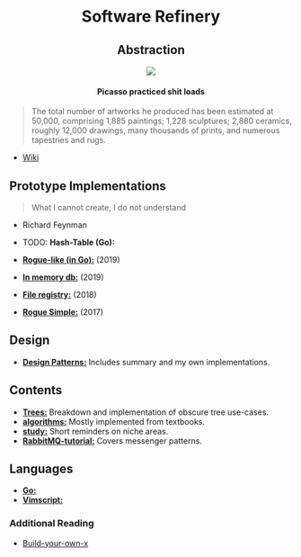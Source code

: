 <h1 align="center">
    Software Refinery
</h1>

<h2 align="center">
    Abstraction
</h2>

<p align="center">
    <img src=http://www.artyfactory.com/art_appreciation/animals_in_art/pablo_picasso/picasso_bulls.jpg>
</p>

<h4 align="center">
    Picasso practiced shit loads
</h4>

>The total number of artworks he produced has been estimated at 50,000, comprising 1,885 paintings; 1,228 sculptures; 2,880 ceramics, roughly 12,000 drawings, many thousands of prints, and numerous tapestries and rugs.

- [Wiki](https://en.wikipedia.org/wiki/Pablo_Picasso#Style_and_technique)

## Prototype Implementations

>What I cannot create, I do not understand

- Richard Feynman

- TODO: **Hash-Table (Go):**
- [**Rogue-like (in Go):**](https://github.com/foxyblue/gogue) (2019)
- [**In memory db:**](https://github.com/foxyblue/inmemdb) (2019)
- [**File registry:**](https://github.com/foxyblue/scap-registry) (2018)
- [**Rogue Simple:**](https://github.com/foxyblue/Rogue_simple) (2017)

## Design

- [**Design Patterns:**](https://github.com/foxyblue/DesignPatterns) Includes summary and my own implementations.

## Contents

- [**Trees:**](./Trees/) Breakdown and implementation of obscure tree use-cases.
- [**algorithms:**](./algorithms/) Mostly implemented from textbooks.
- [**study:**](./study/) Short reminders on niche areas.
- [**RabbitMQ-tutorial:**](./rabbitMQ-tutorial/) Covers messenger patterns.

## Languages

- [**Go:**](./go/)
- [**Vimscript:**](./vimscript/)

### Additional Reading

- [Build-your-own-x](https://github.com/danistefanovic/build-your-own-x)
